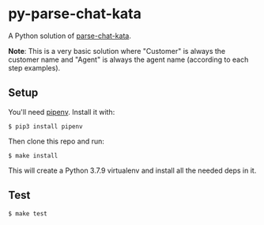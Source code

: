 py-parse-chat-kata
===

A Python solution of [parse-chat-kata](https://github.com/wonderflow-bv/parse-chat-kata).

**Note**: This is a very basic solution where "Customer" is always the customer name and "Agent" is always the agent name (according to each step examples).


## Setup

You'll need [pipenv](https://pipenv.pypa.io/en/latest/). Install it with:

```
$ pip3 install pipenv
```

Then clone this repo and run:

```
$ make install
```

This will create a Python 3.7.9 virtualenv and install all the needed deps in it.


## Test

```
$ make test
```
